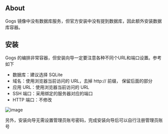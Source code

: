 ## About

Gogs 镜像中没有数据库服务，但官方安装中没有提到数据库，因此额外安装数据库容器。

## 安装

Gogs 的编排非常容器，但安装向导一定要注意各种不同个URL和端口设置。参考如下  

- 数据库：建议选择 SQLite
- 域名：使用浏览器当前访问的 URL，去掉 http:// 前缀， 保留后面的部分
- 应用 URL：使用浏览器当前访问的 URL
- SSH 端口：采用绑定的服务器对应的端口
- HTTP 端口：不修改

![image](https://user-images.githubusercontent.com/16741975/129329782-34bee0b5-125b-4718-9885-446664d9b58a.png)

另外，安装向导无需设置管理员账号密码，完成安装向导后可以自行注册管理员账号
